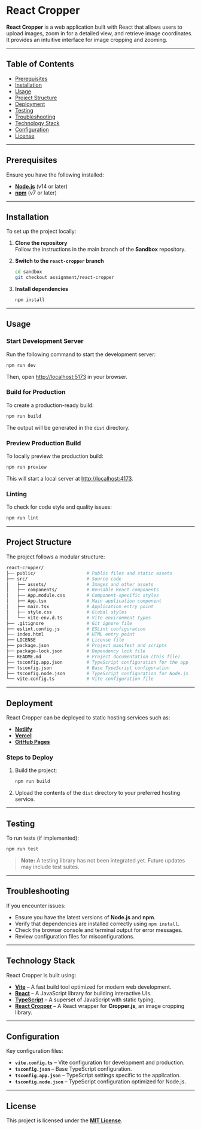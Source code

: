 # React Cropper

**React Cropper** is a web application built with React that allows users to upload images, zoom in for a detailed view, and retrieve image coordinates. It provides an intuitive interface for image cropping and zooming.

---

## Table of Contents

- [Prerequisites](#prerequisites)
- [Installation](#installation)
- [Usage](#usage)
- [Project Structure](#project-structure)
- [Deployment](#deployment)
- [Testing](#testing)
- [Troubleshooting](#troubleshooting)
- [Technology Stack](#technology-stack)
- [Configuration](#configuration)
- [License](#license)

---

## Prerequisites

Ensure you have the following installed:

- **[Node.js](https://nodejs.org/)** (v14 or later)
- **[npm](https://www.npmjs.com/)** (v7 or later)

---

## Installation

To set up the project locally:

1. **Clone the repository**  
   Follow the instructions in the main branch of the **Sandbox** repository.

2. **Switch to the `react-cropper` branch**

   ```bash
   cd sandbox
   git checkout assignment/react-cropper
   ```

3. **Install dependencies**

   ```bash
   npm install
   ```

---

## Usage

### Start Development Server

Run the following command to start the development server:

```bash
npm run dev
```

Then, open [http://localhost:5173](http://localhost:5173) in your browser.

### Build for Production

To create a production-ready build:

```bash
npm run build
```

The output will be generated in the `dist` directory.

### Preview Production Build

To locally preview the production build:

```bash
npm run preview
```

This will start a local server at [http://localhost:4173](http://localhost:4173).

### Linting

To check for code style and quality issues:

```bash
npm run lint
```

---

## Project Structure

The project follows a modular structure:

```graphql
react-cropper/
├── public/                   # Public files and static assets
├── src/                      # Source code
│   ├── assets/               # Images and other assets
│   ├── components/           # Reusable React components
│   ├── App.module.css        # Component-specific styles
│   ├── App.tsx               # Main application component
│   ├── main.tsx              # Application entry point
│   ├── style.css             # Global styles
│   └── vite-env.d.ts         # Vite environment types
├── .gitignore                # Git ignore file
├── eslint.config.js          # ESLint configuration
├── index.html                # HTML entry point
├── LICENSE                   # License file
├── package.json              # Project manifest and scripts
├── package-lock.json         # Dependency lock file
├── README.md                 # Project documentation (this file)
├── tsconfig.app.json         # TypeScript configuration for the app
├── tsconfig.json             # Base TypeScript configuration
├── tsconfig.node.json        # TypeScript configuration for Node.js
└── vite.config.ts            # Vite configuration file
```

---

## Deployment

React Cropper can be deployed to static hosting services such as:

- **[Netlify](https://www.netlify.com/)**
- **[Vercel](https://vercel.com/)**
- **[GitHub Pages](https://pages.github.com/)**

### Steps to Deploy

1. Build the project:

   ```bash
   npm run build
   ```

2. Upload the contents of the `dist` directory to your preferred hosting service.

---

## Testing

To run tests (if implemented):

```bash
npm run test
```

> **Note:** A testing library has not been integrated yet. Future updates may include test suites.

---

## Troubleshooting

If you encounter issues:

- Ensure you have the latest versions of **Node.js** and **npm**.
- Verify that dependencies are installed correctly using `npm install`.
- Check the browser console and terminal output for error messages.
- Review configuration files for misconfigurations.

---

## Technology Stack

React Cropper is built using:

- **[Vite](https://vitejs.dev/)** – A fast build tool optimized for modern web development.
- **[React](https://react.dev/)** – A JavaScript library for building interactive UIs.
- **[TypeScript](https://www.typescriptlang.org/)** – A superset of JavaScript with static typing.
- **[React Cropper](https://github.com/react-cropper/react-cropper)** – A React wrapper for **Cropper.js**, an image cropping library.

---

## Configuration

Key configuration files:

- **`vite.config.ts`** – Vite configuration for development and production.
- **`tsconfig.json`** – Base TypeScript configuration.
- **`tsconfig.app.json`** – TypeScript settings specific to the application.
- **`tsconfig.node.json`** – TypeScript configuration optimized for Node.js.

---

## License

This project is licensed under the **[MIT License](./LICENSE)**.
